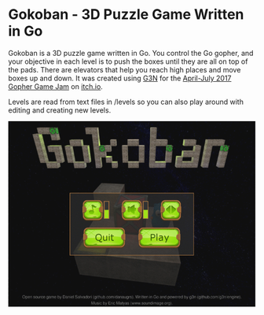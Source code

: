 # Gokoban - 3D Puzzle Game Written in Go

Gokoban is a 3D puzzle game written in Go. You control the Go gopher, and your objective in each level is to push the boxes until they are all on top of the pads. There are elevators that help you reach high places and move boxes up and down. It was created using [G3N](https://github.com/g3n/engine) for the [April-July 2017 Gopher Game Jam](https://itch.io/jam/gopher-jam) on [itch.io](https://itch.io).

Levels are read from text files in /levels so you can also play around with editing and creating new levels.

<p align="center">
  <img style="float: right;" src="dist/gokoban_screenshots.gif" alt="Gokoban Screenshots"/>
</p>